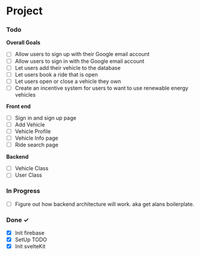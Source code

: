 # Project

### Todo

**Overall Goals**

- [ ] Allow users to sign up with their Google email account
- [ ] Allow users to sign in with the Google email account
- [ ] Let users add their vehicle to the database
- [ ] Let users book a ride that is open
- [ ] Let users open or close a vehicle they own
- [ ] Create an incentive system for users to want to use renewable energy vehicles

**Front end**

- [ ] Sign in and sign up page
- [ ] Add Vehicle
- [ ] Vehicle Profile
- [ ] Vehicle Info page
- [ ] Ride search page

**Backend**

- [ ] Vehicle Class
- [ ] User Class

### In Progress

- [ ] Figure out how backend architecture will work. aka get alans boilerplate.

### Done ✓

- [x] Init firebase
- [x] SetUp TODO
- [x] Init svelteKit
